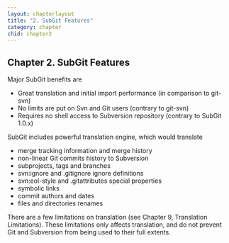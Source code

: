 ```yaml
---
layout: chapterlayout
title: "2. SubGit Features"
category: chapter
chid: chapter2
---
```

## Chapter 2. SubGit Features

Major SubGit benefits are

+ Great translation and initial import performance (in comparison to git-svn)
+ No limits are put on Svn and Git users (contrary to git-svn)
+ Requires no shell access to Subversion repository (contrary to SubGit 1.0.x)

SubGit includes powerful translation engine, which would translate

+ merge tracking information and merge history
+ non-linear Git commits history to Subversion
+ subprojects, tags and branches
+ svn:ignore and .gitignore ignore definitions
+ svn:eol-style and .gitattributes special properties
+ symbolic links
+ commit authors and dates
+ files and directories renames

There are a few limitations on translation (see Chapter 9, Translation Limitations). These limitations only affects translation, and do not prevent Git and Subversion from being used to their full extents.